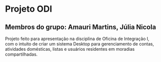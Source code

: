 # Projeto ODI

## Membros do grupo: Amauri Martins, Júlia Nicola

Projeto feito para apresentação na disciplina de Oficina de Integração I, com o intuito de criar um sistema Desktop para gerenciamento de contas, atividades domésticas, listas e usuários residentes em moradias compartilhadas. 